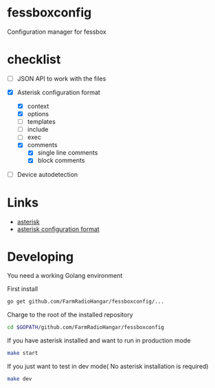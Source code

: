 # fessboxconfig
Configuration manager for fessbox

# checklist

- [ ]  JSON API to work with the files
- [x] Asterisk configuration format
  - [x] context
  - [x] options
  - [ ] templates
  - [ ] include
  - [ ] exec
  - [x] comments
    - [x] single line comments
    - [x] block comments
- [ ] Device autodetection



# Links
- [asterisk](http://www.asterisk.org/)
- [asterisk configuration format](https://wiki.asterisk.org/wiki/display/AST/Config+File+Format)


# Developing

You need a working Golang environment

First install
```bash
go get github.com/FarmRadioHangar/fessboxconfig/...
```


Charge to the root of the installed repository

```bash
cd $GOPATH/github.com/FarmRadioHangar/fessboxconfig
```

If you have asterisk installed and want to run in production mode

```bash
make start
```

If you just want to test in dev mode( No asterisk installation is required)

```bash
make dev
```
